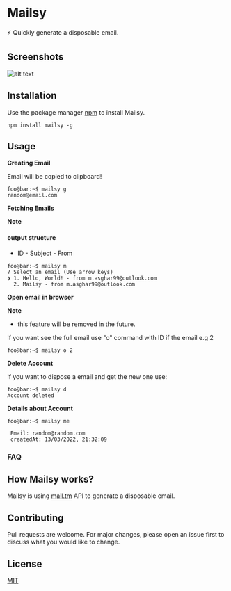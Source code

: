 # Mailsy

⚡️ Quickly generate a disposable email.

## Screenshots

![alt text](https://raw.githubusercontent.com/BalliAsghar/Mailsy/main/screenshot/Mailsy.png)

## Installation

Use the package manager [npm](https://www.npmjs.com/) to install Mailsy.

```console
npm install mailsy -g
```

## Usage

**Creating Email**

Email will be copied to clipboard!

```console
foo@bar:~$ mailsy g
random@email.com
```

**Fetching Emails**

**Note**

#### output structure

- ID - Subject - From

```console
foo@bar:~$ mailsy m
? Select an email (Use arrow keys)
❯ 1. Hello, World! - from m.asghar99@outlook.com
  2. Mailsy - from m.asghar99@outlook.com

```

**Open email in browser**

**Note**

- this feature will be removed in the future.

if you want see the full email use "o" command with ID if the email e.g 2

```console
foo@bar:~$ mailsy o 2

```

**Delete Account**

if you want to dispose a email and get the new one use:

```console
foo@bar:~$ mailsy d
Account deleted
```

**Details about Account**

```console
foo@bar:~$ mailsy me

 Email: random@random.com
 createdAt: 13/03/2022, 21:32:09

```

### FAQ

## How Mailsy works?

Mailsy is using [mail.tm](https://mail.tm/en/) API to generate a disposable email.

## Contributing

Pull requests are welcome. For major changes, please open an issue first to discuss what you would like to change.

## License

[MIT](https://choosealicense.com/licenses/mit/)
